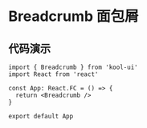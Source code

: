 # Breadcrumb 面包屑

## 代码演示

```tsx
import { Breadcrumb } from 'kool-ui'
import React from 'react'

const App: React.FC = () => {
  return <Breadcrumb />
}

export default App
```
